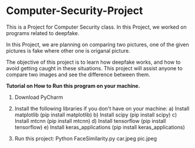 # Computer-Security-Project 

This is a Project for Computer Security class. In this Project, we worked on programs related to deepfake.

In this Project, we are planning on comparing two pictures, one of the given pictures is fake where other one is origanal picture. 

The objective of this project is to learn how deepfake works, and how to avoid getting caught in these situations. This project will assist anyone to compare two images and see the difference between them.

**Tutorial on How to Run this program on your machine.**

1. Download PyCharm

2. Install the following libraries if you don't have on your machine:
      a) Install matplotlib          (pip install matplotlib)
      b) Install scipy               (pip install scipy)
      c) Install mtcnn               (pip install mtcnn)
      d) Install tensorflow	         (pip install tensorflow)
      e) Install keras_applications	 (pip install keras_applications)

3. Run this project: Python FaceSimilarity.py car.jpeg pic.jpeg 
   
      

